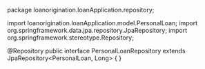 package loanorigination.loanApplication.repository;

import loanorigination.loanApplication.model.PersonalLoan;
import org.springframework.data.jpa.repository.JpaRepository;
import org.springframework.stereotype.Repository;

@Repository
public interface PersonalLoanRepository extends JpaRepository<PersonalLoan, Long> {
}
